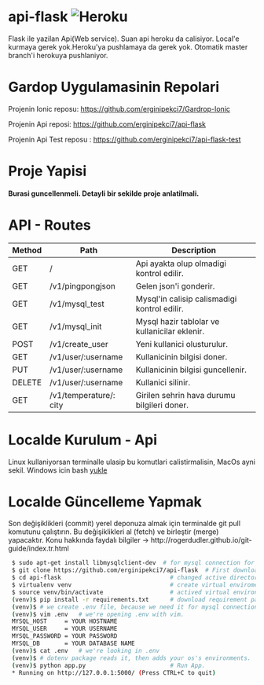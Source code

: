 # api-flask ![Heroku](https://heroku-badge.herokuapp.com/?app=gardrop-api)
Flask ile yazilan Api(Web service). Suan api heroku da calisiyor. Local'e kurmaya gerek yok.Heroku'ya pushlamaya da gerek yok. Otomatik master branch'i herokuya pushlaniyor.

# Gardop Uygulamasinin Repolari

Projenin Ionic reposu: https://github.com/erginipekci7/Gardrop-Ionic

Projenin Api reposi: https://github.com/erginipekci7/api-flask

Projenin Api Test reposu : https://github.com/erginipekci7/api-flask-test

# Proje Yapisi
<h4>Burasi guncellenmeli. Detayli bir sekilde proje anlatilmali.</h4>

# API - Routes

| Method  | Path                   | Description                                   |
| ------- |---------------------   |-----------------------------------------------|
| GET     | /                      | Api ayakta olup olmadigi kontrol edilir.      |
| GET     | /v1/pingpongjson       | Gelen json'i gonderir.                        |
| GET     | /v1/mysql_test         | Mysql'in calisip calismadigi kontrol edilir.  |
| GET     | /v1/mysql_init         | Mysql hazir tablolar ve kullanicilar eklenir. |
| POST    | /v1/create_user        | Yeni kullanici olusturulur.                   |
| GET     | /v1/user/:username     | Kullanicinin bilgisi doner.                   |
| PUT     | /v1/user/:username     | Kullanicinin bilgisi guncellenir.             |
| DELETE  | /v1/user/:username     | Kullanici silinir.                            |
| GET     | /v1/temperature/: city | Girilen sehrin hava durumu bilgileri doner.   |

# Localde Kurulum - Api
<p>Linux kullaniyorsan terminalle ulasip bu komutlari calistirmalisin, MacOs ayni sekil. Windows icin bash <a href="https://www.howtogeek.com/249966/how-to-install-and-use-the-linux-bash-shell-on-windows-10/">yukle</a></p>

# Localde Güncelleme Yapmak
<p>Son değişiklikleri (commit) yerel deponuza almak için terminalde git pull komutunu çalıştırın. Bu değişiklikleri al (fetch) ve birleştir (merge) yapacaktır. Konu hakkında faydalı bilgiler -> http://rogerdudler.github.io/git-guide/index.tr.html  </p>






```bash
 $ sudo apt-get install libmysqlclient-dev  # for mysql connection for ubuntu
 $ git clone https://github.com/erginipekci7/api-flask  # First download repo
 $ cd api-flask                               # changed active directory to repo
 $ virtualenv venv                            # create virtual enviroment
 $ source venv/bin/activate                   # actived virtual environment
 (venv)$ pip install -r requirements.txt      # download requirement packages.
 (venv)$ # we create .env file, because we need it for mysql connection
 (venv)$ vim .env   # we're opening .env with vim.
 MYSQL_HOST     = YOUR HOSTNAME
 MYSQL_USER     = YOUR USERNAME
 MYSQL_PASSWORD = YOUR PASSWORD
 MYSQL_DB       = YOUR DATABASE NAME
 (venv)$ cat .env   # we're looking in .env
 (venv)$ # dotenv package reads it, then adds your os's environments.
 (venv)$ python app.py                        # Run App.
 * Running on http://127.0.0.1:5000/ (Press CTRL+C to quit)
 
 

```
